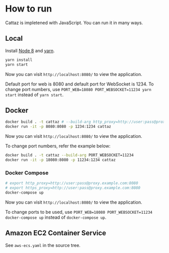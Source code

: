 # How to run

Cattaz is impletened with JavaScript.
You can run it in many ways.

## Local

Install [Node 8](https://nodejs.org/en/download/) and [yarn](https://yarnpkg.com/en/docs/install).

```bash
yarn install
yarn start
```

Now you can visit `http://localhost:8080/` to view the application.

Default port for web is 8080 and default port for WebSocket is 1234. To change port numbers, use `PORT_WEB=18080 PORT_WEBSOCKET=11234 yarn start` instead of `yarn start`.

## Docker

```bash
docker build . -t cattaz # --build-arg http_proxy=http://user:pass@proxy.example.com:8080 --build-arg https_proxy=http://user:pass@proxy.example.com:8080
docker run -it -p 8080:8080 -p 1234:1234 cattaz
```

Now you can visit `http://localhost:8080/` to view the application.

To change port numbers, refer the example below:

```bash
docker build . -t cattaz --build-arg PORT_WEBSOCKET=11234
docker run -it -p 18080:8080 -p 11234:1234 cattaz
```

### Docker Compose

```bash
# export http_proxy=http://user:pass@proxy.example.com:8080
# export https_proxy=http://user:pass@proxy.example.com:8080
docker-compose up
```

Now you can visit `http://localhost:8080/` to view the application.

To change ports to be used, use `PORT_WEB=18080 PORT_WEBSOCKET=11234 docker-compose up` instead of `docker-compose up`.

## Amazon EC2 Container Service

See `aws-ecs.yaml` in the source tree.
